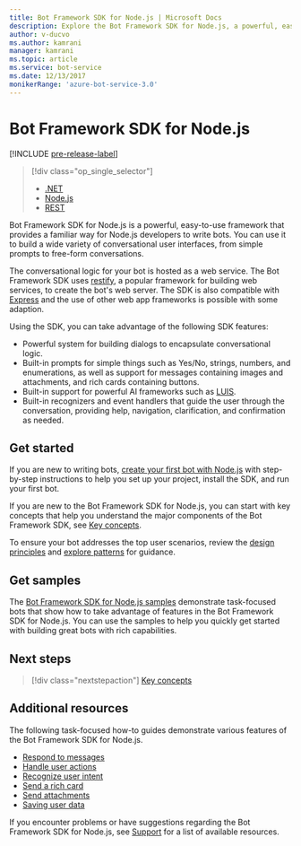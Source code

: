 ```yaml
---
title: Bot Framework SDK for Node.js | Microsoft Docs
description: Explore the Bot Framework SDK for Node.js, a powerful, easy-to-use bot building framework.
author: v-ducvo
ms.author: kamrani
manager: kamrani
ms.topic: article
ms.service: bot-service
ms.date: 12/13/2017
monikerRange: 'azure-bot-service-3.0'
---
```


# Bot Framework SDK for Node.js

[!INCLUDE [pre-release-label](../includes/pre-release-label-v3.md)]

> [!div class="op_single_selector"]
> - [.NET](../dotnet/bot-builder-dotnet-overview.md)
> - [Node.js](../nodejs/bot-builder-nodejs-overview.md)
> - [REST](../rest-api/bot-framework-rest-overview.md)

Bot Framework SDK for Node.js is a powerful, easy-to-use framework that provides a familiar way for Node.js developers to write bots.
You can use it to build a wide variety of conversational user interfaces, from simple prompts to free-form conversations.

The conversational logic for your bot is hosted as a web service. The Bot Framework SDK uses <a href="http://restify.com">restify</a>, a popular framework for building web services, to create the bot's web server. 
The SDK is also compatible with <a href="http://expressjs.com/">Express</a> and the use of other web app frameworks is possible with some adaption. 

Using the SDK, you can take advantage of the following SDK features: 

- Powerful system for building dialogs to encapsulate conversational logic.
- Built-in prompts for simple things such as Yes/No, strings, numbers, and enumerations, as well as support for messages containing images and attachments, and rich cards containing buttons.
- Built-in support for powerful AI frameworks such as <a href="http://luis.ai" target="_blank">LUIS</a>.
- Built-in recognizers and event handlers that guide the user through the conversation, providing help, navigation, clarification, and confirmation as needed.

## Get started

If you are new to writing bots, [create your first bot with Node.js](bot-builder-nodejs-quickstart.md) with step-by-step instructions to help you set up your project, install the SDK, and run your first bot. 

If you are new to the Bot Framework SDK for Node.js, you can start with key concepts that help you understand the major components of the Bot Framework SDK, see [Key concepts](bot-builder-nodejs-concepts.md).

To ensure your bot addresses the top user scenarios, review the [design principles](../bot-service-design-principles.md) and [explore patterns](../bot-service-design-pattern-task-automation.md) for guidance.

## Get samples

The [Bot Framework SDK for Node.js samples](bot-builder-nodejs-samples.md) demonstrate task-focused bots that show how to take advantage of features in the Bot Framework SDK for Node.js. You can use the samples to help you quickly get started with building great bots with rich capabilities.

## Next steps
> [!div class="nextstepaction"]
> [Key concepts](bot-builder-nodejs-concepts.md)

## Additional resources

The following task-focused how-to guides demonstrate various features of the Bot Framework SDK for Node.js.

* [Respond to messages](bot-builder-nodejs-use-default-message-handler.md)
* [Handle user actions](bot-builder-nodejs-dialog-actions.md)
* [Recognize user intent](bot-builder-nodejs-recognize-intent-messages.md)
* [Send a rich card](bot-builder-nodejs-send-rich-cards.md)
* [Send attachments](bot-builder-nodejs-send-receive-attachments.md)
* [Saving user data](bot-builder-nodejs-save-user-data.md)


If you encounter problems or have suggestions regarding the Bot Framework SDK for Node.js, 
see [Support](../bot-service-resources-links-help.md) for a list of available resources. 


[DesignGuide]: ../bot-service-design-principles.md 
[DesignPatterns]: ../bot-service-design-pattern-task-automation.md 
[HowTo]: bot-builder-nodejs-use-default-message-handler.md 
